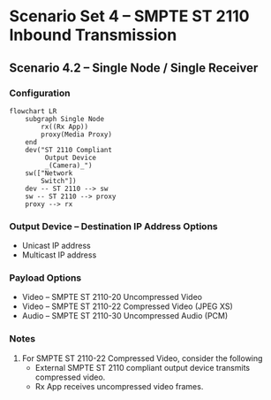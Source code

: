# Scenario Set 4 – SMPTE ST 2110 Inbound Transmission

## Scenario 4.2 – Single Node / Single Receiver

### Configuration

```mermaid
flowchart LR
    subgraph Single Node
        rx((Rx App))
        proxy(Media Proxy)
    end
    dev("ST 2110 Compliant
         Output Device
         _(Camera)_")
    sw(["Network
        Switch"])
    dev -- ST 2110 --> sw
    sw -- ST 2110 --> proxy
    proxy --> rx
```

### Output Device – Destination IP Address Options

* Unicast IP address
* Multicast IP address

### Payload Options

* Video – SMPTE ST 2110-20 Uncompressed Video
* Video – SMPTE ST 2110-22 Compressed Video (JPEG XS)
* Audio – SMPTE ST 2110-30 Uncompressed Audio (PCM)

### Notes

1. For SMPTE ST 2110-22 Compressed Video, consider the following
    * External SMPTE ST 2110 compliant output device transmits compressed video.
    * Rx App receives uncompressed video frames.
